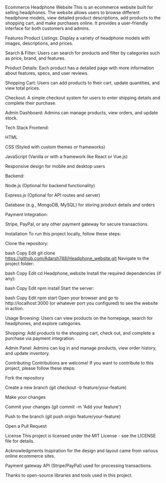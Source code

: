 Ecommerce Headphone Website
This is an ecommerce website built for selling headphones. The website allows users to browse different headphone models, view detailed product descriptions, add products to the shopping cart, and make purchases online. It provides a user-friendly interface for both customers and admins.

Features
Product Listings: Display a variety of headphone models with images, descriptions, and prices.

Search & Filter: Users can search for products and filter by categories such as price, brand, and features.

Product Details: Each product has a detailed page with more information about features, specs, and user reviews.

Shopping Cart: Users can add products to their cart, update quantities, and view total prices.

Checkout: A simple checkout system for users to enter shipping details and complete their purchase.

Admin Dashboard: Admins can manage products, view orders, and update stock.

Tech Stack
Frontend:

HTML

CSS (Styled with custom themes or frameworks)

JavaScript (Vanilla or with a framework like React or Vue.js)

Responsive design for mobile and desktop users

Backend:

Node.js (Optional for backend functionality)

Express.js (Optional for API routes and server)

Database (e.g., MongoDB, MySQL) for storing product details and orders

Payment Integration:

Stripe, PayPal, or any other payment gateway for secure transactions.

Installation
To run this project locally, follow these steps:

Clone the repository:

bash
Copy
Edit
git clone https://github.com/Adarsh748/Headphone_website.git
Navigate to the project folder:

bash
Copy
Edit
cd Headphone_website
Install the required dependencies (if any):

bash
Copy
Edit
npm install
Start the server:

bash
Copy
Edit
npm start
Open your browser and go to http://localhost:3000 (or whatever port you configured) to see the website in action.

Usage
Browsing: Users can view products on the homepage, search for headphones, and explore categories.

Shopping: Add products to the shopping cart, check out, and complete a purchase via payment integration.

Admin Panel: Admins can log in and manage products, view order history, and update inventory.

Contributing
Contributions are welcome! If you want to contribute to this project, please follow these steps:

Fork the repository

Create a new branch (git checkout -b feature/your-feature)

Make your changes

Commit your changes (git commit -m 'Add your feature')

Push to the branch (git push origin feature/your-feature)

Open a Pull Request

License
This project is licensed under the MIT License - see the LICENSE file for details.

Acknowledgments
Inspiration for the design and layout came from various online ecommerce sites.

Payment gateway API (Stripe/PayPal) used for processing transactions.

Thanks to open-source libraries and tools used in this project.

